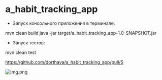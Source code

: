 # a_habit_tracking_app
* Запуск консольного приложения в терминале:

mvn clean build
java -jar target/a_habit_tracking_app-1.0-SNAPSHOT.jar

* Запуск тестов: 

mvn clean test


https://github.com/dorthava/a_habit_tracking_app/pull/5

![img.png](screens%2Fimg.png)